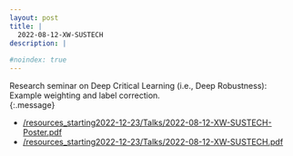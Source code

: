 ```yaml
---
layout: post
title: |
  2022-08-12-XW-SUSTECH
description: | 
    
#noindex: true
---
```


Research seminar on Deep Critical Learning (i.e., Deep Robustness): Example weighting and label correction. <br />
{:.message}

* [/resources_starting2022-12-23/Talks/2022-08-12-XW-SUSTECH-Poster.pdf](/resources_starting2022-12-23/Talks/2022-08-12-XW-SUSTECH-Poster.pdf)
* [/resources_starting2022-12-23/Talks/2022-08-12-XW-SUSTECH.pdf](/resources_starting2022-12-23/Talks/2022-08-12-XW-SUSTECH.pdf)